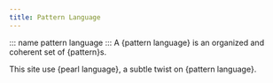 ```yaml
---
title: Pattern Language
---
```

::: name
pattern language
:::
A {pattern language} is an organized and coherent set of {pattern}s.

This site use {pearl language}, a subtle twist on {pattern language}.